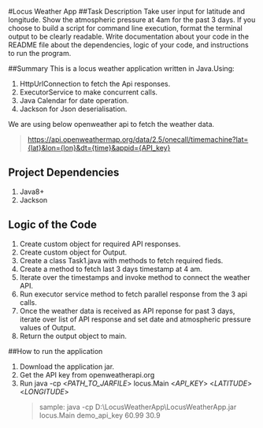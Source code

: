 #Locus Weather App
##Task Description 
Take user input for latitude and longitude. Show the atmospheric pressure at 4am for the
past 3 days. If you choose to build a script for command line execution, format the
terminal output to be clearly readable. Write documentation about your code in the
README file about the dependencies, logic of your code, and instructions to run the
program.

##Summary
This is a locus weather application written in Java.Using:
1. HttpUrlConnection to fetch the Api responses.
2. ExecutorService to make concurrent calls.
3. Java Calendar for date operation.
4. Jackson for Json deserialisation.

We are using below openweather api to fetch the weather data.
>https://api.openweathermap.org/data/2.5/onecall/timemachine?lat={lat}&lon={lon}&dt={time}&appid={API_key}

## Project Dependencies
1. Java8+
2. Jackson

## Logic of the Code
1. Create custom object for required API responses.
2. Create custom object for Output.
3. Create a class Task1.java with methods to fetch required fieds.
4. Create a method to fetch last 3 days timestamp at 4 am.
5. Iterate over the timestamps and invoke method to connect the weather API.
6. Run executor service method to fetch parallel response from the 3 api calls.
7. Once the weather data  is received as API reponse for past 3 days, iterate over list of API response and set date and atmospheric pressure values of Output.
8. Return the output object to main.


##How to run the application
1. Download the application jar.
2. Get the API key from openweatherapi.org
3. Run java -cp <_PATH_TO_JARFILE_> locus.Main <_API_KEY_> <_LATITUDE_> <_LONGITUDE_> 
   >sample: java -cp D:\LocusWeatherApp\LocusWeatherApp.jar locus.Main demo_api_key 60.99 30.9
                                                                                  
  